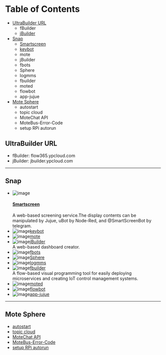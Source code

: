 # Table of Contents
* [UltraBuilder URL](#1)
  - fBuilder
  - [jBuilder](#12)
* [Snap](#2)
  - [Smartscreen](#21)
  - [keybot](#22)
  - mote
  - jBuilder
  - fbots
  - Sphere
  - logmms
  - fbuilder
  - moted
  - flowbot
  - app-jujue
* [Mote Sphere](#3)
  - autostart
  - topic cloud
  - MoteChat API
  - MoteBus-Error-Code
  - setup RPi autorun

## <h2 id="1">UltraBuilder URL</h2>
* fBuilder: flow365.ypcloud.com
* jBuilder: jbuilder.ypcloud.com
-----------------------------------------------------
## <h2 id="2">Snap</h2>
* ![image](https://github.com/monica3386111/image/blob/main/smartscreen.png)<h4 id="21">[Smartscreen](https://snapcraft.io/smartscreen)</h4>A web-based screening service.The display contents can be manipulated by Jujue, uBot by Node-Red, and @SmartScreenBot by telegram.
* ![image](https://github.com/monica3386111/image/blob/main/keybot.png)[keybot](https://snapcraft.io/keybot)
* ![image](https://github.com/monica3386111/image/blob/main/mote.png)[mote](https://snapcraft.io/mote)
* ![image](https://github.com/monica3386111/image/blob/main/jbuilder.png)[jBuilder](https://snapcraft.io/jbuilder)
<br>A web-based dashboard creator.
* ![image](https://github.com/monica3386111/image/blob/main/fbots.jpeg)[fbots](https://snapcraft.io/fbots)
* ![image](https://github.com/monica3386111/image/blob/main/sphere.png)[Sphere](https://snapcraft.io/sphere)
* ![image](https://github.com/monica3386111/image/blob/main/logmms.png)[logmms](https://snapcraft.io/logmms)
* ![image](https://res.cloudinary.com/canonical/image/fetch/f_auto,q_auto,fl_sanitize,w_60,h_60/https://dashboard.snapcraft.io/site_media/appmedia/2020/05/FB.png)[fbuilder](https://snapcraft.io/fbuilder)
<br>A flow-based visual programming tool for easily deploying microservices and creating IoT control management systems.
* ![image](https://res.cloudinary.com/canonical/image/fetch/f_auto,q_auto,fl_sanitize,w_60,h_60/https://dashboard.snapcraft.io/site_media/appmedia/2020/08/7A7FE9FD-366E-43A5-8006-69EDFFF2548E.jpeg.png)[moted](https://snapcraft.io/moted)
* ![image](https://res.cloudinary.com/canonical/image/fetch/f_auto,q_auto,fl_sanitize,w_60,h_60/https://dashboard.snapcraft.io/site_media/appmedia/2020/03/fbuilder.jpeg_IMnAKHn.png)[flowbot](https://snapcraft.io/flowbot)
* ![image](https://res.cloudinary.com/canonical/image/fetch/f_auto,q_auto,fl_sanitize,w_60,h_60/https://dashboard.snapcraft.io/site_media/appmedia/2019/10/jujue_320x320.png)[app-jujue](https://snapcraft.io/app-jujue)
-----------------------------------------------------
## <h2 id="3">Mote Sphere</h2>
* [autostart](https://gitwork.ypcloud.com/clouder-20/c20-weichen/blob/master/autostart.md)
* [topic cloud](https://gitwork.ypcloud.com/clouder-19/c19-dawn/blob/master/topic%20cloud.md)
* [MoteChat API](https://gitwork.ypcloud.com/clouder-17/c17-wei/blob/master/md%20file/MoteChat%20API/MoteChat%20API.md)
* [MoteBus-Error-Code](https://gitwork.ypcloud.com/clouder-17/c17-wei/blob/master/md%20file/MoteBus-Error-Code.md)
* [setup RPi autorun](https://gitwork.ypcloud.com/clouder-17/c17-wei/blob/master/md%20file/setup%20RPi%20autorun.md)

